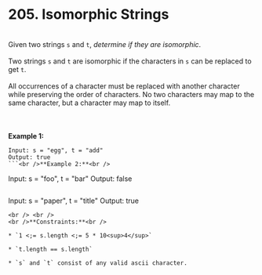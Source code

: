 # 205. Isomorphic Strings

<br />Given two strings `s` and `t`, <em>determine if they are isomorphic</em>.<br />
<br />Two strings `s` and `t` are isomorphic if the characters in `s` can be replaced to get `t`.<br />
<br />All occurrences of a character must be replaced with another character while preserving the order of characters. No two characters may map to the same character, but a character may map to itself.<br />
<br /> <br />
<br />**Example 1:**<br />
```
Input: s = "egg", t = "add"
Output: true
```<br />**Example 2:**<br />
```
Input: s = "foo", t = "bar"
Output: false
```<br />**Example 3:**<br />
```
Input: s = "paper", t = "title"
Output: true
```
<br /> <br />
<br />**Constraints:**<br />

* `1 <;= s.length <;= 5 * 10<sup>4</sup>`

* `t.length == s.length`

* `s` and `t` consist of any valid ascii character.